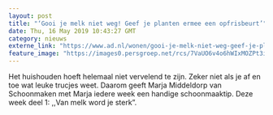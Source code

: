 ```yaml
---
layout: post
title: "‘Gooi je melk niet weg! Geef je planten ermee een opfrisbeurt’"
date: Thu, 16 May 2019 10:43:27 GMT
category: nieuws
externe_link: "https://www.ad.nl/wonen/gooi-je-melk-niet-weg-geef-je-planten-ermee-een-opfrisbeurt~abb3c4a7/"
feature_image: "https://images0.persgroep.net/rcs/7VaUO6v4o6hWIxMOZPt3izPaihs/diocontent/17395529/_fitwidth/400/?appId=21791a8992982cd8da851550a453bd7f&quality=0.7"
---
```


Het huishouden hoeft helemaal niet vervelend te zijn. Zeker niet als je af en toe wat leuke trucjes weet. Daarom geeft Marja Middeldorp van Schoonmaken met Marja iedere week een handige schoonmaaktip. Deze week deel 1: ,,Van melk word je sterk”.
